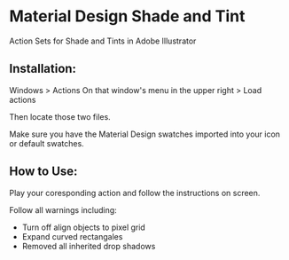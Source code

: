 # Material Design Shade and Tint
Action Sets for Shade and Tints in Adobe Illustrator

## Installation:
Windows > Actions
On that window's menu in the upper right > Load actions

Then locate those two files.

Make sure you have the Material Design swatches imported into your icon or default swatches.

## How to Use:
Play your coresponding action and follow the instructions on screen.

Follow all warnings including:
- Turn off align objects to pixel grid
- Expand curved rectangales
- Removed all inherited drop shadows
